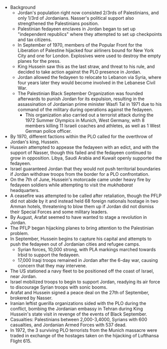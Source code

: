 
- Background
  - Jordan's population right now consisted 2/3rds of Palestinians, and only 1/3rd of Jordanians. Nasser's political support also strengthened the Palestinians position.
  - Palestinian fedayeen enclaves in Jordan began to set up "independent republics" where they attempted to set up checkpoints and tax citizens.
  - In September of 1970, members of the Popular Front for the Liberation of Palestine hijacked four airliners bound for New York City and one for London. Explosives were used to destroy the empty planes for the press.
  - King Hussein saw this as the last straw, and threat to his rule, and decided to take action against the PLO presence in Jordan.
  - Jordan allowed the fedayeen to relocate to Lebanon via Syria, where four years later they would become involved in the Lebanese Civil War.
  - The Palestinian Black September Organization was founded afterwards to punish Jordan for its expulsion, resulting in the assassination of Jordanian prime minister Wasfi Tal in 1971 due to his command of the military during operations against the fedayeen.
    - This organization also carried out a terrorist attack during the 1972 Summer Olympics in Munich, West Germany, with 8 members killing 11 Israeli coaches and athletes, as well as 1 West German police officer.
- By 1970, different factions within the PLO called for the overthrow of Jordan's king, Hussein.
- Hussein attempted to appease the fedayeen with an edict, and with the support of Nasser, though this failed and the fedayeen continued to grow in opposition. Libya, Saudi Arabia and Kuwait openly supported the fedayeen.
- Israel guaranteed Jordan that they would not push territorial boundaries if Jordan withdraw troops from the border for a PLO confrontation.
- On the 7th of June, Hussein's motorcade came under heavy fire by fedayeen soldiers while attempting to visit the *mukhabarat* headquarters.
- A ceasefire was attempted to be called after retaliation, though the PFLP did not abide by it and instead held 68 foreign nationals hostage in two Amman hotels, threatening to blow them up if Jordan did not dismiss their Special Forces and some military leaders.
- By August, Arafat seemed to have wanted to stage a revolution in Jordan.
- The PFLP began hijacking planes to bring attention to the Palestinian problem.
- In September, Hussein begins to capture his capital and attempts to push the fedayeen out of Jordanian cities and refugee camps.
  - Syrian forces, 10,000 strong, with PLA markings marched towards Irbid to support the fedayeen.
  - 17,000 Iraqi troops remained in Jordan after the 6-day war, causing concern that they may intervene.
- The US stationed a navy fleet to be positioned off the coast of Israel, near Jordan.
- Israel mobilized troops to begin to support Jordan, readying its air force to discourage Syrian troops with sonic booms.
- Arafat and Hussein signed a peace deal on the 27th of September, brokered by Nasser.
- Iranian leftist guerilla organizations sided with the PLO during the conflict, bombing the Jordanian embassy in Tehran during King Hussein's state visit in revenge of the events of Black September.
- Casualties: Palestinians between 2,000-3,4000, Syrians with 600 casualties, and Jordanian Armed Forces with 537 dead.
- In 1972, the 3 surviving PLO terrorists from the Munich massacre were traded in exchange of the hostages taken on the hijacking of Lufthansa Flight 615.
#